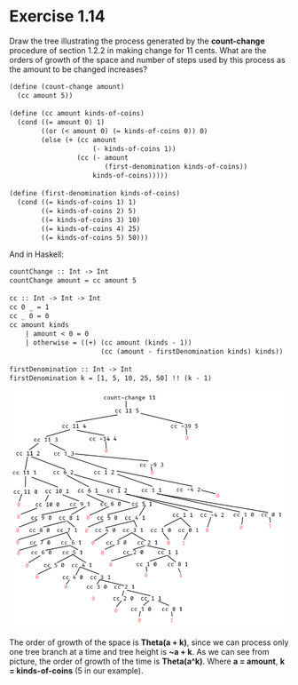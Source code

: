 # Exercise 1.14
Draw the tree illustrating the process generated by the
__count-change__ procedure of section 1.2.2 in making change
for 11 cents. What are the orders of growth of the space
and number of steps used by this process as the amount
to be changed increases?

```
(define (count-change amount)
  (cc amount 5))

(define (cc amount kinds-of-coins)
  (cond ((= amount 0) 1)
        ((or (< amount 0) (= kinds-of-coins 0)) 0)
        (else (+ (cc amount
                     (- kinds-of-coins 1))
                 (cc (- amount
                        (first-denomination kinds-of-coins))
                     kinds-of-coins)))))

(define (first-denomination kinds-of-coins)
  (cond ((= kinds-of-coins 1) 1)
        ((= kinds-of-coins 2) 5)
        ((= kinds-of-coins 3) 10)
        ((= kinds-of-coins 4) 25)
        ((= kinds-of-coins 5) 50)))
```


And in Haskell:
```
countChange :: Int -> Int
countChange amount = cc amount 5

cc :: Int -> Int -> Int
cc 0 _ = 1
cc _ 0 = 0
cc amount kinds
    | amount < 0 = 0
    | otherwise = ((+) (cc amount (kinds - 1))
                       (cc (amount - firstDenomination kinds) kinds))

firstDenomination :: Int -> Int
firstDenomination k = [1, 5, 10, 25, 50] !! (k - 1)
```

![Exercise14.png](Exercise14.png "the tree illustrating the process (count-change 11)")

The order of growth of the space is __Theta(a + k)__, since
we can process only one tree branch at a time and tree
height is __~a + k__.
As we can see from picture, the order of growth of the time
is __Theta(a^k)__.
Where __a = amount__, __k = kinds-of-coins__ (5 in our example).

